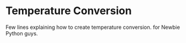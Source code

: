 # Temperature Conversion
Few lines explaining how to create temperature conversion. for Newbie Python guys.
